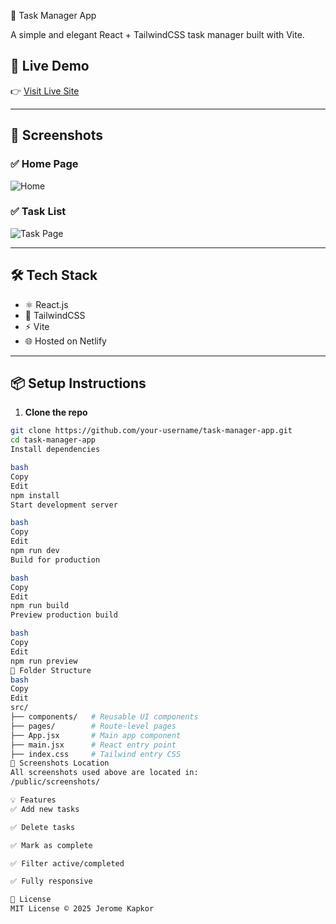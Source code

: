 📝 Task Manager App

A simple and elegant React + TailwindCSS task manager built with Vite.

## 🚀 Live Demo

👉 [Visit Live Site](https://timely-queijadas-564c36.netlify.app/)

---

## 📸 Screenshots

### ✅ Home Page

![Home](public/screenshots/home.png)

### ✅ Task List

![Task Page](public/screenshots/task-page.png)

---

## 🛠️ Tech Stack

- ⚛️ React.js
- 💨 TailwindCSS
- ⚡ Vite
- 🌐 Hosted on Netlify

---

## 📦 Setup Instructions

1. **Clone the repo**

```bash
git clone https://github.com/your-username/task-manager-app.git
cd task-manager-app
Install dependencies

bash
Copy
Edit
npm install
Start development server

bash
Copy
Edit
npm run dev
Build for production

bash
Copy
Edit
npm run build
Preview production build

bash
Copy
Edit
npm run preview
🧩 Folder Structure
bash
Copy
Edit
src/
├── components/   # Reusable UI components
├── pages/        # Route-level pages
├── App.jsx       # Main app component
├── main.jsx      # React entry point
├── index.css     # Tailwind entry CSS
📁 Screenshots Location
All screenshots used above are located in:
/public/screenshots/

💡 Features
✅ Add new tasks

✅ Delete tasks

✅ Mark as complete

✅ Filter active/completed

✅ Fully responsive

📄 License
MIT License © 2025 Jerome Kapkor